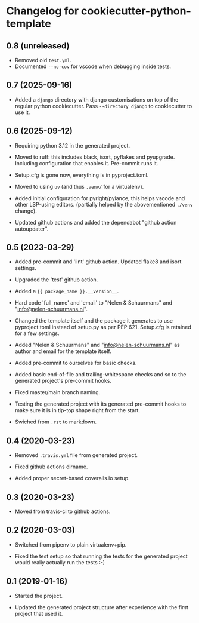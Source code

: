 # Changelog for cookiecutter-python-template


## 0.8 (unreleased)


- Removed old `test.yml`.
- Documented `--no-cov` for vscode when debugging inside tests.


## 0.7 (2025-09-16)


- Added a `django` directory with django customisations on top of the regular python cookiecutter. Pass `--directory django` to cookiecutter to use it.


## 0.6 (2025-09-12)


- Requiring python 3.12 in the generated project.

- Moved to ruff: this includes black, isort, pyflakes and
  pyupgrade. Including configuration that enables it. Pre-commit runs it.

- Setup.cfg is gone now, everything is in pyproject.toml.

- Moved to using `uv` (and thus `.venv/` for a virtualenv).

- Added initial configuration for pyright/pylance, this helps vscode
  and other LSP-using editors. (partially helped by the abovementioned
  `./venv` change).

- Updated github actions and added the dependabot "github action
  autoupdater".


## 0.5 (2023-03-29)

- Added pre-commit and 'lint' github action. Updated flake8 and isort settings.

- Upgraded the 'test' github action.

- Added a `{{ package_name }}.__version__`.

- Hard code 'full_name' and 'email' to "Nelen & Schuurmans" and
  "info@nelen-schuurmans.nl".

- Changed the template itself and the package it generates to use pyproject.toml
  instead of setup.py as per PEP 621. Setup.cfg is retained for a few settings.

- Added "Nelen & Schuurmans" and "info@nelen-schuurmans.nl" as author and email
  for the template itself.

- Added pre-commit to ourselves for basic checks.

- Added basic end-of-file and trailing-whitespace checks and so to the
  generated project's pre-commit hooks.

- Fixed master/main branch naming.

- Testing the generated project with its generated pre-commit hooks to make
  sure it is in tip-top shape right from the start.

- Swiched from `.rst` to markdown.


## 0.4 (2020-03-23)

- Removed `.travis.yml` file from generated project.

- Fixed github actions dirname.

- Added proper secret-based coveralls.io setup.


## 0.3 (2020-03-23)

- Moved from travis-ci to github actions.


## 0.2 (2020-03-03)

- Switched from pipenv to plain virtualenv+pip.

- Fixed the test setup so that running the tests for the generated project
  would really actually run the tests :-)


## 0.1 (2019-01-16)

- Started the project.

- Updated the generated project structure after experience with the first
  project that used it.
